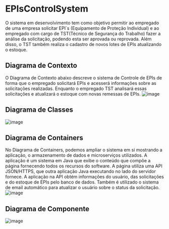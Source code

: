 # EPIsControlSystem
O sistema em desenvolvimento tem como objetivo permitir ao empregado de uma empresa solicitar EPI´s (Equipamento de Proteção Individual) e ao empregado com cargo de TST(Técnico de Segurança do Trabalho) fazer a análise da solicitação, podendo esta ser aprovada ou reprovada. Além disso, o TST também realiza o cadastro de novos lotes de EPIs atualizando o estoque. 
## Diagrama de Contexto
  O Diagrama de Contexto abaixo descreve o sistema de Controle de EPIs de forma que o empregado solicitará EPIs e acesserá informações sobre as solicitações realizadas. Enquanto o empregado TST analisará essas solicitações e atualizará o estoque com novas remessas de EPIs. 
![image](https://user-images.githubusercontent.com/73146109/138180433-a699170c-0568-4124-9c24-3c0eb2ba9477.png)
## Diagrama de Classes
![image](https://user-images.githubusercontent.com/73146109/144165011-2feafecb-194c-4a2b-9fe9-38f4c419089f.png)
 
## Diagrama de Containers
  No Diagrama de Containers, podemos ampliar o sistema em si mostrando a aplicação, o armazenamento de dados e microserviços utilizados.  A aplicação é um sistema em Java que exibe o conteúdo que compõe a página fornecendo todos os recursos do software. A página utiliza uma API JSON/HTTPS, que outra aplicação Java executando no lado do servidor fornece. A aplicação na API obtém informações do usuário, das solicitações e do estoque de EPIs pelo banco de dados. Também é utilizado o sistema de email automático para atualizar o usuário sobre o status da solicitação. 
![image](https://user-images.githubusercontent.com/73146109/144154429-99335df3-da5e-4e81-a9ff-9a428625fe82.png)
## Diagrama de Componente
![image](https://user-images.githubusercontent.com/73146109/144157855-a2c1727b-c405-4e3c-9b3c-894709346207.png)







